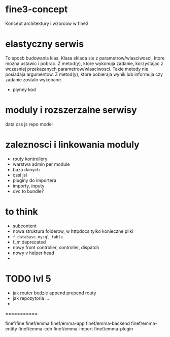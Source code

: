# fine3-concept

Koncept architektury i wzorcow w fine3

# elastyczny serwis

To sposb budowania klas. 
Klasa sklada sie z parametrow/wlasciwosci, ktore mozna ustawic i pobrac. 
Z metod(y), ktore wykonuja zadanie, korzystajac z wczesniej przekazanych parametrow/wlasciwosci.
Takie metody nie posiadaja argumentow.
Z metod(y), ktore pobieraja wynik lub informuja czy zadanie zostalo wykonane. 
+ plynny kod

# moduly i rozszerzalne serwisy

data
css
js
repo
model

# zaleznosci i linkowania moduly
- routy kontrollery
- warstwa admin per module
- baza danych
- cssi jsi
- pluginy do importera
- importy, inputy
- dvc to bundle?

# to think
- subcontent
- nowa struktura folderow, w httpdocs tylko konieczne pliki
- `f_database_mysql_table`
- f_m deprecated
- nowy front controller, controller, dispatch
- nowy v helper head
- 


TODO lvl 5
==========

- jak router bedzie append prepend routy
- jak repozytoria ...
- 













===========










finef/fine
finef/emma
finef/emma-app
finef/emma-backend
finef/emma-entity
finef/emma-cdn
finef/emma-import
finef/emma-plugin


